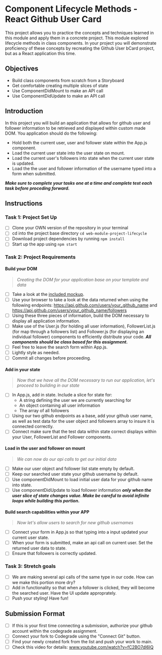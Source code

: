 # Component Lifecycle Methods - React Github User Card

This project allows you to practice the concepts and techniques learned in this module and apply them in a concrete project. This module explored lifecycle methods in class components. In your project you will demonstrate proficiency of these concepts by recreating the Github User bCard project, but as a React application this time.

## Objectives

- Build class components from scratch from a Storyboard
- Get comfortable creating multiple slices of state
- Use ComponentDidMount to make an API call
- Use ComponentDidUpdate to make an API call

## Introduction

In this project you will build an application that allows for github user and follower information to be retrieved and displayed within custom made DOM. You application should do the following:

- Hold both the current user, user and follower state within the App.js component.
- Load the current user state into the user state on mount.
- Load the current user's followers into state when the current user state is updated.
- Load the the user and follower information of the username typed into a form when submitted.

<!-- ![Project Example](project-goals.gif) -->

**_Make sure to complete your tasks one at a time and complete test each task before proceding forward._**

## Instructions

### Task 1: Project Set Up

- [ ] Clone your OWN version of the repository in your terminal
- [ ] cd into the project base directory `cd web-module-project-lifecycle`
- [ ] Download project dependencies by running `npm install`
- [ ] Start up the app using `npm start`

### Task 2: Project Requirements

#### Build your DOM

> _Creating the DOM for your application base on your template and data_

- [ ] Take a look at the [included mockup](./card_mockup.png).
- [ ] Use your browser to take a look at the data returned when using the following endpoints: https://api.github.com/users/your_github_name and https://api.github.com/users/your_github_name/followers
- [ ] Using these three pieces of information, build the DOM necessary to display all application information.
- [ ] Make use of the User.js (for holding all user information), FollowerList.js (for map through a followers list) and Follower.js (for displaying an individual follower) components to efficiently distribute your code. **_All components should be class based for this assignment._**
- [ ] Feel free to leave the search form within App.js.
- [ ] Lightly style as needed.
- [ ] Commit all changes before proceeding.

#### Add in your state

> _Now that we have all the DOM necessary to run our application, let's proceed to building in our state_

- [ ] In App.js, add in state. Include a slice for state for:
  - A string defining the user we are currently searching for
  - An object containing all user information
  - The array of all followers
- [ ] Using our two github endpoints as a base, add your github user name, as well as test data for the user object and followers array to insure it is connected correctly.
- [ ] Connect make sure that the test data within state correct displays within your User, FollowerList and Follower components.

#### Load in the user and follower on mount

> _We can now do our api calls to get our initial data_

- [ ] Make our user object and follower list state empty by default.
- [ ] Keep our searched user state your github username by default.
- [ ] Use componentDidMount to load initial user data for your github name into state.
- [ ] Use componentDidUpdate to load follower information **_only when the user slice of state changes value. Make be careful to avoid infinite loops while building this portion._**

#### Build search capabilities within your APP

> _Now let's allow users to search for new github usernames_

- [ ] Connect your form in App.js so that typing into a input updated your current user state.
- [ ] When your form is submitted, make an api call on current user. Set the returned user data to state.
- [ ] Ensure that followers is correctly updated.

### Task 3: Stretch goals

- [ ] We are making several api calls of the same type in our code. How can we make this portion more dry?
- [ ] Add in functionality so that when a follower is clicked, they will become the searched user. Have the UI update approprately.
- [ ] Push your styling! Have fun!

## Submission Format

- [ ] If this is your first time connecting a submission, authorize your github account within the codegrade assignment.
- [ ] Connect your fork to Codegrade using the "Connect Git" button.
- [ ] Find your newly created fork from the list and push your work to main.
- [ ] Check this video for details: www.youtube.com/watch?v=fC2BO7dI6IQ
